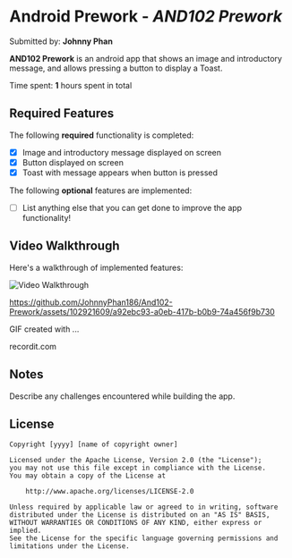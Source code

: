 # Android Prework - *AND102 Prework*

Submitted by: **Johnny Phan**

**AND102 Prework** is an android app that shows an image and introductory message, and allows pressing a button to display a Toast. 

Time spent: **1** hours spent in total

## Required Features

The following **required** functionality is completed:

* [X] Image and introductory message displayed on screen
* [X] Button displayed on screen
* [X] Toast with message appears when button is pressed 

The following **optional** features are implemented:

* [ ] List anything else that you can get done to improve the app functionality!

## Video Walkthrough

Here's a walkthrough of implemented features:

<img src='https://recordit.co/7EGaYOddfJ' title='Video Walkthrough' width='' alt='Video Walkthrough' />


https://github.com/JohnnyPhan186/And102-Prework/assets/102921609/a92ebc93-a0eb-417b-b0b9-74a456f9b730


<!-- Replace this with whatever GIF tool you used! -->
GIF created with ...  
<!-- Recommended tools:
[Kap](https://getkap.co/) for macOS
[ScreenToGif](https://www.screentogif.com/) for Windows
[peek](https://github.com/phw/peek) for Linux. -->

recordit.com

## Notes

Describe any challenges encountered while building the app.

## License

    Copyright [yyyy] [name of copyright owner]

    Licensed under the Apache License, Version 2.0 (the "License");
    you may not use this file except in compliance with the License.
    You may obtain a copy of the License at

        http://www.apache.org/licenses/LICENSE-2.0

    Unless required by applicable law or agreed to in writing, software
    distributed under the License is distributed on an "AS IS" BASIS,
    WITHOUT WARRANTIES OR CONDITIONS OF ANY KIND, either express or implied.
    See the License for the specific language governing permissions and
    limitations under the License.

